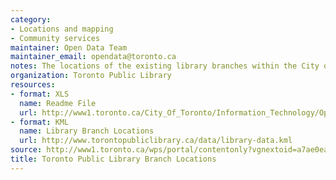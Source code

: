 ```yaml
---
category:
- Locations and mapping
- Community services
maintainer: Open Data Team
maintainer_email: opendata@toronto.ca
notes: The locations of the existing library branches within the City of Toronto.
organization: Toronto Public Library
resources:
- format: XLS
  name: Readme File
  url: http://www1.toronto.ca/City_Of_Toronto/Information_Technology/Open_Data/Data_Sets/Assets/Files/Toronto_Public_Library_Branch_Locations_Data_Readme.xls
- format: KML
  name: Library Branch Locations
  url: http://www.torontopubliclibrary.ca/data/library-data.kml
source: http://www1.toronto.ca/wps/portal/contentonly?vgnextoid=a7ae0ea14b661310VgnVCM1000003dd60f89RCRD&vgnextchannel=1a66e03bb8d1e310VgnVCM10000071d60f89RCRD
title: Toronto Public Library Branch Locations
---
```

